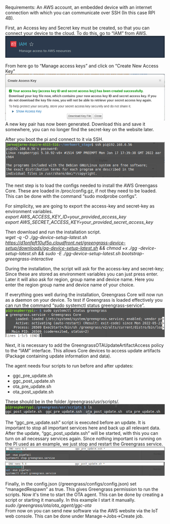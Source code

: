 Requirements: An AWS account, an embedded device with an internet connection with which you can communicate over SSH (In this case RPI 4B).

First, an Access key and Secret key must be created, so that you can connect your device to the cloud. To do this, go to “IAM” from AWS.  
![AWS IAM](Assets/Imgs/1.png)



From here go to “Manage access keys” and click on “Create New Access Key"  
![Create access key](Assets/Imgs/2.png)
A new key pair has now been generated. Download this and save it somewhere, you can no longer find the secret-key on the website later.


After you boot the pi and connect to it via SSH.
![SSH](Assets/Imgs/3.png)

The next step is to load the configs needed to install the AWS Greengass Core. These are loaded in /proc/config.gz, if not they need to be loaded. This can be done with the command “sudo modprobe configs”.

For simplicity, we are going to export the access-key and secret-key as environment variables.  
*export AWS_ACCESS_KEY_ID=your_provided_access_key*  
*export AWS_SECRET_ACCESS_KEY=your_provided_secret_access_key*  

Then download and run the installation script.    
*wget -q -O ./gg-device-setup-latest.sh https://d1onfpft10uf5o.cloudfront.net/greengrass-device-setup/downloads/gg-device-setup-latest.sh && chmod +x ./gg -device-setup-latest.sh && sudo -E ./gg-device-setup-latest.sh bootstrap-greengrass-interactive*  

During the installation, the script will ask for the access-key and secret-key; Since these are stored as environment variables you can just press enter.
Later it will also ask for region, group name and device name. Here you enter the region group name and device name of your choice.  

If everything goes well during the installation, Greengrass Core will now run as a daemon on your device. To test if Greengrass is loaded effectively you can run the command “sudo systemctl status greengrass-service”.
![Systemctl](Assets/Imgs/4.png)

Next, it is necessary to add the GreengrassOTAUpdateArtifactAccess policy to the “IAM” interface. This allows Core devices to access update artifacts (Package containing update information and data).

The agent needs four scripts to run before and after updates:
- ggc_pre_update.sh
- ggc_post_update.sh
- ota_pre_update.sh
-  ota_post_update.sh
 
These should be in the folder /greengrass/usr/scripts/.
![File overview](Assets/Imgs/5.png)

The “ggc_pre_update.ssh” script is executed before an update. It is important to stop all important services here and back up all relevant data. After the update, “ggc_post_update.ssh” will be started, with this you can turn on all necessary services again. Since nothing important is running on the PI used as an example, we just stop and restart the Greengrass service.
![ggc_pre_update.ssh](Assets/Imgs/6.png)
![ggc_post_update.ssh](Assets/Imgs/7.png)

Finally, in the config.json (/greengrass/configs/config.json) set “managedRespawn” as true. This gives Greengrass permission to run the scripts.
Now it's time to start the OTA agent. This can be done by creating a script or starting it manually. In this example I start it manually.  
*sudo /greengrass/ota/ota_agent/ggc-ota*  
From now on you can send new software via the AWS website via the IoT web console. This can be done under Manage→Jobs→Create job.
